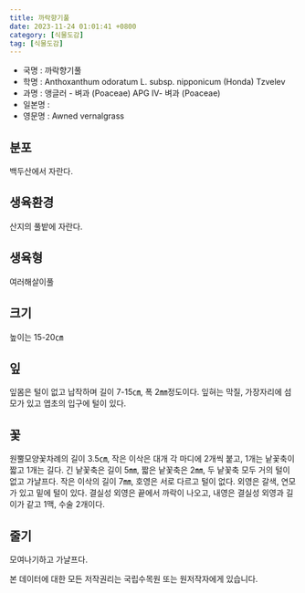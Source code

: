 ```yaml
---
title: 까락향기풀
date: 2023-11-24 01:01:41 +0800
category: [식물도감]
tag: [식물도감]
---
```




- 국명 : 까락향기풀
- 학명 : Anthoxanthum odoratum L. subsp. nipponicum (Honda) Tzvelev
- 과명 : 앵글러 - 벼과 (Poaceae) APG Ⅳ- 벼과 (Poaceae)
- 일본명 : 
- 영문명 : Awned vernalgrass


## 분포
백두산에서 자란다.
## 생육환경
산지의 풀밭에 자란다.
## 생육형
여러해살이풀
## 크기
높이는 15-20㎝
## 잎
잎몸은 털이 없고 납작하며 길이 7-15㎝, 폭 2㎜정도이다. 잎혀는 막질, 가장자리에 섬모가 있고 엽초의 입구에 털이 있다.
## 꽃
원뿔모양꽃차례의 길이 3.5㎝, 작은 이삭은 대개 각 마디에 2개씩 붙고, 1개는 낱꽃축이 짧고 1개는 길다. 긴 낱꽃축은 길이 5㎜, 짧은 낱꽃축은 2㎜, 두 낱꽃축 모두 거의 털이 없고 가냘프다. 작은 이삭의 길이 7㎜, 호영은 서로 다르고 털이 없다. 외영은 갈색, 연모가 있고 밑에 털이 있다. 결실성 외영은 끝에서 까락이 나오고, 내영은 결실성 외영과 길이가 같고 1맥, 수술 2개이다.
## 줄기
모여나기하고 가냘프다.






본 데이터에 대한 모든 저작권리는 국립수목원 또는 원저작자에게 있습니다.
